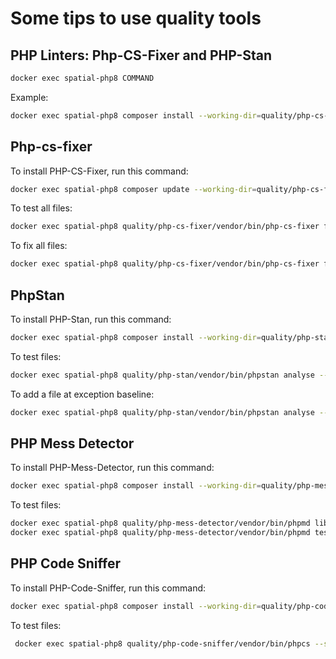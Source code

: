 # Some tips to use quality tools

## PHP Linters: Php-CS-Fixer and PHP-Stan 

```bash
docker exec spatial-php8 COMMAND
```
Example:
```bash
docker exec spatial-php8 composer install --working-dir=quality/php-cs-fixer
```

## Php-cs-fixer

To install PHP-CS-Fixer, run this command:
```bash
docker exec spatial-php8 composer update --working-dir=quality/php-cs-fixer
```

To test all files:
```bash
docker exec spatial-php8 quality/php-cs-fixer/vendor/bin/php-cs-fixer fix --config=quality/php-cs-fixer/.php-cs-fixer.php --dry-run --allow-risky=yes --diff
```
To fix all files:
```bash
docker exec spatial-php8 quality/php-cs-fixer/vendor/bin/php-cs-fixer fix --config=quality/php-cs-fixer/.php-cs-fixer.php --allow-risky=yes
```

## PhpStan

To install PHP-Stan, run this command:

```bash
docker exec spatial-php8 composer install --working-dir=quality/php-stan
```

To test files:
```bash
docker exec spatial-php8 quality/php-stan/vendor/bin/phpstan analyse --configuration=quality/php-stan/php-stan.neon lib tests --error-format=table --no-progress --no-interaction --no-ansi --level=9 --memory-limit=256M
```

To add a file at exception baseline:
```bash
docker exec spatial-php8 quality/php-stan/vendor/bin/phpstan analyse --configuration=quality/php-stan/php-stan.neon lib tests --error-format=table --no-progress --no-interaction --no-ansi --level=9 --memory-limit=256M --generate-baseline quality/php-stan/phpstan-baseline.neon
```

## PHP Mess Detector

To install PHP-Mess-Detector, run this command:

```bash
docker exec spatial-php8 composer install --working-dir=quality/php-mess-detector
```

To test files:
```bash
docker exec spatial-php8 quality/php-mess-detector/vendor/bin/phpmd lib text quality/php-mess-detector/ruleset.xml
docker exec spatial-php8 quality/php-mess-detector/vendor/bin/phpmd tests text quality/php-mess-detector/test-ruleset.xml
```

## PHP Code Sniffer

To install PHP-Code-Sniffer, run this command:

```bash
docker exec spatial-php8 composer install --working-dir=quality/php-code-sniffer
```

To test files:
```bash
 docker exec spatial-php8 quality/php-code-sniffer/vendor/bin/phpcs --standard=quality/php-code-sniffer/phpcs.xml -s
```
